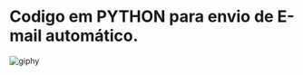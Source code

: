 <h1>Codigo em PYTHON para envio de E-mail automático. </h1>


![giphy](https://user-images.githubusercontent.com/83242981/128617784-f524204e-3c8f-419e-bb1d-571c7426e915.gif)


